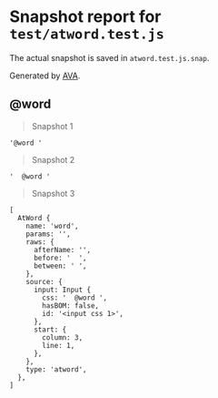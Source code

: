 # Snapshot report for `test/atword.test.js`

The actual snapshot is saved in `atword.test.js.snap`.

Generated by [AVA](https://avajs.dev).

##   @word 

> Snapshot 1

    '@word '

> Snapshot 2

    '  @word '

> Snapshot 3

    [
      AtWord {
        name: 'word',
        params: '',
        raws: {
          afterName: '',
          before: '  ',
          between: ' ',
        },
        source: {
          input: Input {
            css: '  @word ',
            hasBOM: false,
            id: '<input css 1>',
          },
          start: {
            column: 3,
            line: 1,
          },
        },
        type: 'atword',
      },
    ]
